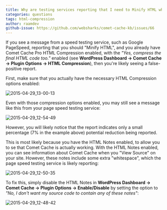```yaml
---
title: Why are testing services reporting that I need to Minify HTML when HTML Compression is enabled?
categories: questions
tags: html-compression
author: raamdev
github-issue: https://github.com/websharks/comet-cache-kb/issues/66
---
```


If you see a message from a speed testing service, such as Google PageSpeed, reporting that you should "Minify HTML", and you already have Comet Cache Pro HTML Compression enabled, with the _"Yes, compress the final HTML code too."_ enabled (see **WordPress Dashboard → Comet Cache → Plugin Options → HTML Compression**), then you're likely seeing a false-positive report.

First, make sure that you actually have the necessary HTML Compression options enabled:

![2015-04-29_13-00-13](https://cloud.githubusercontent.com/assets/53005/7396559/1e11cec6-ee70-11e4-81e9-a0b9e74e80f8.png)

Even with those compression options enabled, you may still see a message like this from your page speed testing service:

![2015-04-29_12-54-49](https://cloud.githubusercontent.com/assets/53005/7396560/215fbf8e-ee70-11e4-9872-fc5675078eef.png)

However, you will likely notice that the report indicates only a small percentage (7% in the example above) potential reduction being reported.

This is most likely because you have the HTML Notes enabled, to allow you to se that Comet Cache is actually working. With the HTML Notes enabled, you can see information about Comet Cache when you "View Source" on your site. However, these notes include some extra "whitespace", which the page speed testing service is likely reporting:

![2015-04-29_12-50-35](https://cloud.githubusercontent.com/assets/53005/7396607/751b90a8-ee70-11e4-8388-48c144311592.png)

To fix this, simply disable the HTML Notes in **WordPress Dashboard → Comet Cache → Plugin Options → Enable/Disable** by setting the option to _"No, I don't want my source code to contain any of these notes"_:

![2015-04-29_12-48-42](https://cloud.githubusercontent.com/assets/53005/7396616/85570290-ee70-11e4-907d-36c6505b7113.png)